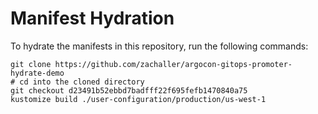 # Manifest Hydration

To hydrate the manifests in this repository, run the following commands:

```shell
git clone https://github.com/zachaller/argocon-gitops-promoter-hydrate-demo
# cd into the cloned directory
git checkout d23491b52ebbd7badfff22f695fefb1470840a75
kustomize build ./user-configuration/production/us-west-1
```
